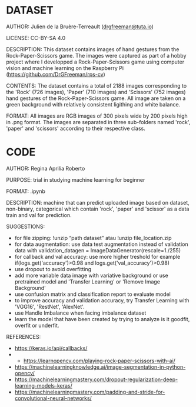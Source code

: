 # DATASET 

AUTHOR: Julien de la Bruère-Terreault (drgfreeman@tuta.io)

LICENSE: CC-BY-SA 4.0

DESCRIPTION: This dataset contains images of hand gestures from the Rock-Paper-Scissors game. The images were captured as part of a hobby project where I developped a Rock-Paper-Scissors game using computer vision and machine learning on the Raspberry Pi (https://github.com/DrGFreeman/rps-cv)

CONTENTS: The dataset contains a total of 2188 images corresponding to the 'Rock' (726 images), 'Paper' (710 images) and 'Scissors' (752 images) hand gestures of the Rock-Paper-Scissors game. All image are taken on a green background with relatively consistent ligithing and white balance.

FORMAT: All images are RGB images of 300 pixels wide by 200 pixels high in .png format. The images are separated in three sub-folders named 'rock', 'paper' and 'scissors' according to their respective class.

# CODE

AUTHOR: Regina Aprilia Roberto

PURPOSE: trial in studying machine learning for beginner

FORMAT: .ipynb

DESCRIPTION: machine that can predict uploaded image based on dataset, non-binary, categorical which contain 'rock', 'paper' and 'scissor' as a data train and val for prediction.

SUGGESTIONS: 
- for file zipping: 
!unzip “path dataset” atau !unzip file_location.zip
- for data augmentation: 
use data test augmentation instead of validation data with validation_datagen = ImageDataGenerator(rescale=1./255)
- for callback and val accuracy: 
use more higher treshold for example if(logs.get('accuracy')>0.98 and logs.get('val_accuracy')>0.98)
- use dropout to avoid overfitting
- add more variable data image with variative background or use pretrained model and 'Transfer Learning' or 'Remove Image Background'
- use confusion matrix and classification report to evaluate model
- to improve accuracy and validation accuracy, try Transfer Learning with 'VGG16', 'RestNet', 'AlexNet'.
- use Handle Imbalance when facing imbalance dataset
- learn the model that have been created by trying to analyze is it goodfit, overfit or underfit.

REFERENCES:
- https://keras.io/api/callbacks/
- - https://learnopencv.com/playing-rock-paper-scissors-with-ai/
- https://machinelearningknowledge.ai/image-segmentation-in-python-opencv/
- https://machinelearningmastery.com/dropout-regularization-deep-learning-models-keras/
- https://machinelearningmastery.com/padding-and-stride-for-convolutional-neural-networks/
